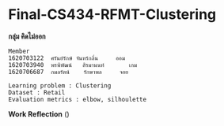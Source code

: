 # Final-CS434-RFMT-Clustering
**กลุ่ม คิดไม่ออก**
```
Member
1620703122	ศรันย์รักษ์	จันทร์กลิ่น		ออม
1620703940	พรพิพัฒน์	สิรมานนท์		เกม
1620706687	กมลรัตน์	รักษาพล		จอย
```
```
Learning problem : Clustering
Dataset : Retail
Evaluation metrics : elbow, silhoulette
```
**Work Reflection**
()
